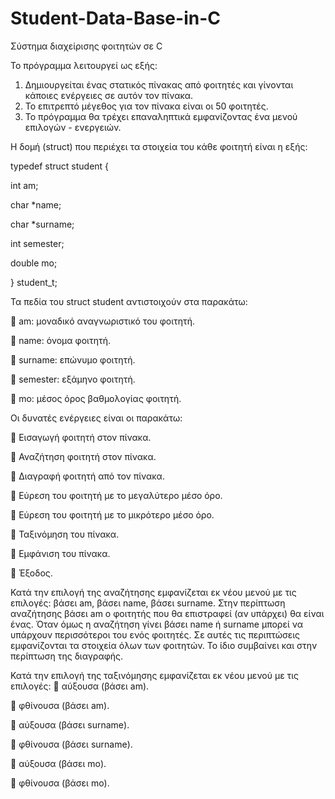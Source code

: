 # Student-Data-Base-in-C
Σύστημα διαχείρισης φοιτητών σε C

Το πρόγραμμα λειτουργεί ως εξής:

1. Δημιουργείται ένας στατικός πίνακας από φοιτητές και γίνονται κάποιες ενέργειες σε αυτόν τον πίνακα.
2. Το επιτρεπτό μέγεθος για τον πίνακα είναι οι 50 φοιτητές.
3. Το πρόγραμμα θα τρέχει επαναληπτικά εμφανίζοντας ένα μενού επιλογών - ενεργειών.

Η δομή (struct) που περιέχει τα στοιχεία του κάθε φοιτητή είναι η εξής:

typedef struct student {

int am;

char *name;

char *surname;

int semester;

double mo;

} student_t;



Τα πεδία του struct student αντιστοιχούν στα παρακάτω:

📍 am: μοναδικό αναγνωριστικό του φοιτητή.

📍 name: όνομα φοιτητή.

📍 surname: επώνυμο φοιτητή.

📍 semester: εξάμηνο φοιτητή.

📍 mo: μέσος όρος βαθμολογίας φοιτητή.



Οι δυνατές ενέργειες είναι οι παρακάτω:

💠 Εισαγωγή φοιτητή στον πίνακα.

💠 Αναζήτηση φοιτητή στον πίνακα.

💠 Διαγραφή φοιτητή από τον πίνακα.

💠 Εύρεση του φοιτητή με το μεγαλύτερο μέσο όρο.

💠 Εύρεση του φοιτητή με το μικρότερο μέσο όρο.

💠 Ταξινόμηση του πίνακα.

💠 Εμφάνιση του πίνακα.

💠 Έξοδος.



Κατά την επιλογή της αναζήτησης εμφανίζεται εκ νέου μενού με τις επιλογές: βάσει am, βάσει name, βάσει surname.
Στην περίπτωση αναζήτησης βάσει am ο φοιτητής που θα επιστραφεί (αν υπάρχει) θα είναι ένας. Όταν όμως η αναζήτηση γίνει βάσει name ή surname μπορεί να υπάρχουν περισσότεροι του ενός φοιτητές. Σε αυτές τις περιπτώσεις εμφανίζονται τα στοιχεία όλων των φοιτητών. Το ίδιο συμβαίνει και στην περίπτωση της διαγραφής. 

Κατά την επιλογή της ταξινόμησης εμφανίζεται εκ νέου μενού με τις επιλογές:
📍 αύξουσα (βάσει am).

📍 φθίνουσα (βάσει am).

📍 αύξουσα (βάσει surname).

📍 φθίνουσα (βάσει surname).

📍 αύξουσα (βάσει mo).

📍 φθίνουσα (βάσει mo).
